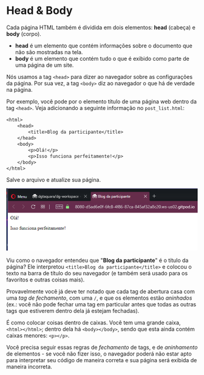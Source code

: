 # Head & Body

Cada página HTML também é dividida em dois elementos: **head** \(cabeça\) e **body** \(corpo\).

* **head** é um elemento que contém informações sobre o documento que não são mostradas na tela.
* **body** é um elemento que contém tudo o que é exibido como parte de uma página de um site.

Nós usamos a tag `<head>` para dizer ao navegador sobre as configurações da página. Por sua vez, a tag `<body>` diz ao navegador o que há de verdade na página.

Por exemplo, você pode por o elemento título de uma página web dentro da tag `<head>`. Veja adicionando a seguinte informação no `post_list.html`:

```markup
<html>
    <head>
        <title>Blog da participante</title>
    </head>
    <body>
        <p>Olá!</p>
        <p>Isso funciona perfeitamente!</p>
    </body>
</html>
```

Salve o arquivo e atualize sua página.

![Tela com informa&#xE7;&#xF5;es e t&#xED;tulo da p&#xE1;gina do nosso site](../.gitbook/assets/image%20%2829%29.png)

Viu como o navegador entendeu que "**Blog da participante**" é o título da página? Ele interpretou `<title>Blog da participante</title>` e colocou o texto na barra de título do seu navegador \(e também será usado para os favoritos e outras coisas mais\).

Provavelmente você já deve ter notado que cada tag de abertura casa com uma _tag de fechamento_, com uma `/`, e que os elementos estão _aninhados_ \(ex.: você não pode fechar uma tag em particular antes que todas as outras tags que estiverem dentro dela já estejam fechadas\).

É como colocar coisas dentro de caixas. Você tem uma grande caixa, `<html></html>`; dentro dela há `<body></body>`, sendo que esta ainda contém caixas menores: `<p></p>`.

Você precisa seguir essas regras de _fechamento_ de tags, e de _aninhamento_ de elementos - se você não fizer isso, o navegador poderá não estar apto para interpretar seu código de maneira correta e sua página será exibida de maneira incorreta.

